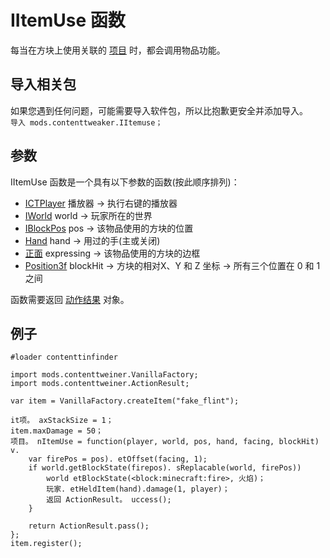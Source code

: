 # IItemUse 函数

每当在方块上使用关联的 [项目](/Mods/ContentTweaker/Vanilla/Creatable_Content/Item/) 时，都会调用物品功能。

## 导入相关包

如果您遇到任何问题，可能需要导入软件包，所以比抱歉更安全并添加导入。  
`导入 mods.contenttweaker.IItemuse；`

## 参数

IItemUse 函数是一个具有以下参数的函数(按此顺序排列)：

- [ICTPlayer](/Mods/ContentTweaker/Vanilla/Types/Player/ICTPlayer/) 播放器 → 执行右键的播放器
- [IWorld](/Mods/ContentTweaker/Vanilla/Types/World/IWorld/) world → 玩家所在的世界
- [IBlockPos](/Mods/ContentTweaker/Vanilla/Types/Block/IBlockPos/) pos -> 该物品使用的方块的位置
- [Hand](/Mods/ContentTweaker/Vanilla/Types/Player/Hand/) hand → 用过的手(主或关闭)
- [正面](/Mods/ContentTweaker/Vanilla/Types/Block/Facing/) expressing -> 该物品使用的方块的边框
- [Position3f](/Vanilla/Utils/Position3f/) blockHit → 方块的相对X、Y 和 Z 坐标 → 所有三个位置在 0 和 1 之间

函数需要返回 [动作结果](/Mods/ContentTweaker/Vanilla/Advanced_Functionality/Functions/ActionResult/) 对象。

## 例子

```zenscript
#loader contenttinfinder

import mods.contenttweiner.VanillaFactory;
import mods.contenttweiner.ActionResult;

var item = VanillaFactory.createItem("fake_flint");

it项。 axStackSize = 1；
item.maxDamage = 50；
项目。 nItemUse = function(player, world, pos, hand, facing, blockHit) v.
    var firePos = pos). etOffset(facing, 1);
    if world.getBlockState(firepos). sReplacable(world, firePos))
        world etBlockState(<block:minecraft:fire>, 火焰)；
        玩家. etHeldItem(hand).damage(1, player)；
        返回 ActionResult。 uccess();
    }

    return ActionResult.pass();
};
item.register();
```